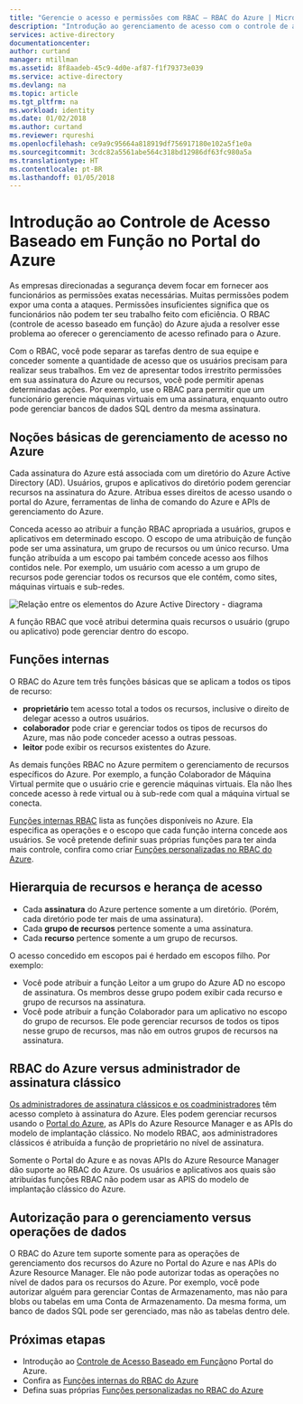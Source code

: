 ```yaml
---
title: "Gerencie o acesso e permissões com RBAC – RBAC do Azure | Microsoft Docs"
description: "Introdução ao gerenciamento de acesso com o controle de acesso baseado em função do Azure no Portal do Azure. Use as atribuições de função para atribuir permissões em seu diretório."
services: active-directory
documentationcenter: 
author: curtand
manager: mtillman
ms.assetid: 8f8aadeb-45c9-4d0e-af87-f1f79373e039
ms.service: active-directory
ms.devlang: na
ms.topic: article
ms.tgt_pltfrm: na
ms.workload: identity
ms.date: 01/02/2018
ms.author: curtand
ms.reviewer: rqureshi
ms.openlocfilehash: ce9a9c95664a818919df756917180e102a5f1e0a
ms.sourcegitcommit: 3cdc82a5561abe564c318bd12986df63fc980a5a
ms.translationtype: HT
ms.contentlocale: pt-BR
ms.lasthandoff: 01/05/2018
---
```

# <a name="get-started-with-role-based-access-control-in-the-azure-portal"></a>Introdução ao Controle de Acesso Baseado em Função no Portal do Azure
As empresas direcionadas a segurança devem focar em fornecer aos funcionários as permissões exatas necessárias. Muitas permissões podem expor uma conta a ataques. Permissões insuficientes significa que os funcionários não podem ter seu trabalho feito com eficiência. O RBAC (controle de acesso baseado em função) do Azure ajuda a resolver esse problema ao oferecer o gerenciamento de acesso refinado para o Azure.

Com o RBAC, você pode separar as tarefas dentro de sua equipe e conceder somente a quantidade de acesso que os usuários precisam para realizar seus trabalhos. Em vez de apresentar todos irrestrito permissões em sua assinatura do Azure ou recursos, você pode permitir apenas determinadas ações. Por exemplo, use o RBAC para permitir que um funcionário gerencie máquinas virtuais em uma assinatura, enquanto outro pode gerenciar bancos de dados SQL dentro da mesma assinatura.

## <a name="basics-of-access-management-in-azure"></a>Noções básicas de gerenciamento de acesso no Azure
Cada assinatura do Azure está associada com um diretório do Azure Active Directory (AD). Usuários, grupos e aplicativos do diretório podem gerenciar recursos na assinatura do Azure. Atribua esses direitos de acesso usando o portal do Azure, ferramentas de linha de comando do Azure e APIs de gerenciamento do Azure.

Conceda acesso ao atribuir a função RBAC apropriada a usuários, grupos e aplicativos em determinado escopo. O escopo de uma atribuição de função pode ser uma assinatura, um grupo de recursos ou um único recurso. Uma função atribuída a um escopo pai também concede acesso aos filhos contidos nele. Por exemplo, um usuário com acesso a um grupo de recursos pode gerenciar todos os recursos que ele contém, como sites, máquinas virtuais e sub-redes.

![Relação entre os elementos do Azure Active Directory - diagrama](./media/role-based-access-control-what-is/rbac_aad.png)

A função RBAC que você atribui determina quais recursos o usuário (grupo ou aplicativo) pode gerenciar dentro do escopo.

## <a name="built-in-roles"></a>Funções internas
O RBAC do Azure tem três funções básicas que se aplicam a todos os tipos de recurso:

* **proprietário** tem acesso total a todos os recursos, inclusive o direito de delegar acesso a outros usuários.
* **colaborador** pode criar e gerenciar todos os tipos de recursos do Azure, mas não pode conceder acesso a outras pessoas.
* **leitor** pode exibir os recursos existentes do Azure.

As demais funções RBAC no Azure permitem o gerenciamento de recursos específicos do Azure. Por exemplo, a função Colaborador de Máquina Virtual permite que o usuário crie e gerencie máquinas virtuais. Ela não lhes concede acesso à rede virtual ou à sub-rede com qual a máquina virtual se conecta. 

[Funções internas RBAC](role-based-access-built-in-roles.md) lista as funções disponíveis no Azure. Ela especifica as operações e o escopo que cada função interna concede aos usuários. Se você pretende definir suas próprias funções para ter ainda mais controle, confira como criar [Funções personalizadas no RBAC do Azure](role-based-access-control-custom-roles.md).

## <a name="resource-hierarchy-and-access-inheritance"></a>Hierarquia de recursos e herança de acesso
* Cada **assinatura** do Azure pertence somente a um diretório. (Porém, cada diretório pode ter mais de uma assinatura).
* Cada **grupo de recursos** pertence somente a uma assinatura.
* Cada **recurso** pertence somente a um grupo de recursos.

O acesso concedido em escopos pai é herdado em escopos filho. Por exemplo: 

* Você pode atribuir a função Leitor a um grupo do Azure AD no escopo de assinatura. Os membros desse grupo podem exibir cada recurso e grupo de recursos na assinatura.
* Você pode atribuir a função Colaborador para um aplicativo no escopo do grupo de recursos. Ele pode gerenciar recursos de todos os tipos nesse grupo de recursos, mas não em outros grupos de recursos na assinatura.

## <a name="azure-rbac-vs-classic-subscription-administrators"></a>RBAC do Azure versus administrador de assinatura clássico
[Os administradores de assinatura clássicos e os coadministradores](../billing/billing-add-change-azure-subscription-administrator.md) têm acesso completo à assinatura do Azure. Eles podem gerenciar recursos usando o [Portal do Azure](https://portal.azure.com), as APIs do Azure Resource Manager e as APIs do modelo de implantação clássico. No modelo RBAC, aos administradores clássicos é atribuída a função de proprietário no nível de assinatura.

Somente o Portal do Azure e as novas APIs do Azure Resource Manager dão suporte ao RBAC do Azure. Os usuários e aplicativos aos quais são atribuídas funções RBAC não podem usar as APIS do modelo de implantação clássico do Azure.

## <a name="authorization-for-management-vs-data-operations"></a>Autorização para o gerenciamento versus operações de dados
O RBAC do Azure tem suporte somente para as operações de gerenciamento dos recursos do Azure no Portal do Azure e nas APIs do Azure Resource Manager. Ele não pode autorizar todas as operações no nível de dados para os recursos do Azure. Por exemplo, você pode autorizar alguém para gerenciar Contas de Armazenamento, mas não para blobs ou tabelas em uma Conta de Armazenamento. Da mesma forma, um banco de dados SQL pode ser gerenciado, mas não as tabelas dentro dele.

## <a name="next-steps"></a>Próximas etapas
* Introdução ao [Controle de Acesso Baseado em Função](role-based-access-control-configure.md)no Portal do Azure.
* Confira as [Funções internas do RBAC do Azure](role-based-access-built-in-roles.md)
* Defina suas próprias [Funções personalizadas no RBAC do Azure](role-based-access-control-custom-roles.md)
